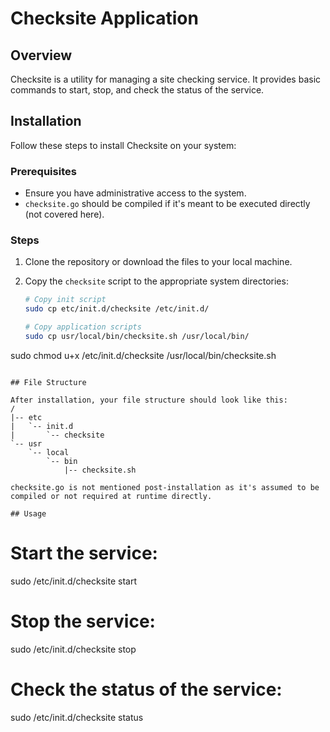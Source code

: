 # Checksite Application

## Overview

Checksite is a utility for managing a site checking service. It provides basic commands to start, stop, and check the status of the service.

## Installation

Follow these steps to install Checksite on your system:

### Prerequisites

- Ensure you have administrative access to the system.
- `checksite.go` should be compiled if it's meant to be executed directly (not covered here).

### Steps

1. Clone the repository or download the files to your local machine.

2. Copy the `checksite` script to the appropriate system directories:

   ```bash
   # Copy init script
   sudo cp etc/init.d/checksite /etc/init.d/
   
   # Copy application scripts
   sudo cp usr/local/bin/checksite.sh /usr/local/bin/


sudo chmod u+x /etc/init.d/checksite /usr/local/bin/checksite.sh
```

## File Structure

After installation, your file structure should look like this:
/
|-- etc
|   `-- init.d
|       `-- checksite
`-- usr
    `-- local
        `-- bin
            |-- checksite.sh

checksite.go is not mentioned post-installation as it's assumed to be compiled or not required at runtime directly.

## Usage

```
# Start the service:

sudo /etc/init.d/checksite start

# Stop the service:

sudo /etc/init.d/checksite stop

# Check the status of the service:

sudo /etc/init.d/checksite status
```

